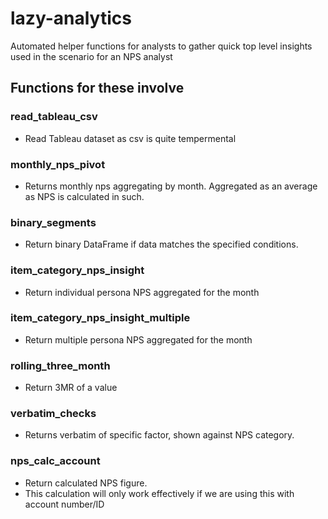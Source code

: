 # lazy-analytics
Automated helper functions for analysts to gather quick top level insights used in the scenario for an NPS analyst

## Functions for these involve 
### read_tableau_csv
  - Read Tableau dataset as csv is quite tempermental
### monthly_nps_pivot
  - Returns monthly nps aggregating by month. Aggregated as an average as NPS is calculated in such.
### binary_segments
  - Return binary DataFrame if data matches the specified conditions.
### item_category_nps_insight
  - Return individual persona NPS aggregated for the month 
### item_category_nps_insight_multiple
  - Return multiple persona NPS aggregated for the month 
### rolling_three_month
  - Return 3MR of a value
### verbatim_checks
  - Returns verbatim of specific factor, shown against NPS category.
### nps_calc_account
  - Return calculated NPS figure.
  - This calculation will only work effectively if we are using this with account number/ID
